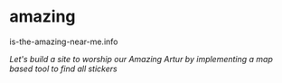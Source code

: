 # amazing
is-the-amazing-near-me.info

*Let's build a site to worship our Amazing Artur by implementing a map based tool to find all stickers*
